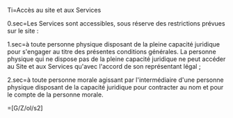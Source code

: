 Ti=Accès au site et aux Services

0.sec=Les Services sont accessibles, sous réserve des restrictions prévues sur le site :

1.sec=à toute personne physique disposant de la pleine capacité juridique pour s'engager au titre des présentes conditions générales. La personne physique qui ne dispose pas de la pleine capacité juridique ne peut accéder au Site et aux Services qu'avec l'accord de son représentant légal ;

2.sec=à toute personne morale agissant par l'intermédiaire d'une personne physique disposant de la capacité juridique pour contracter au nom et pour le compte de la personne morale.

=[G/Z/ol/s2]

